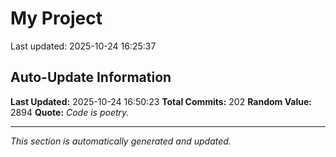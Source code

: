 # My Project


Last updated: 2025-10-24 16:25:37

















































































































































































































































































































































































































































































































































































































## Auto-Update Information

**Last Updated:** 2025-10-24 16:50:23
**Total Commits:** 202
**Random Value:** 2894
**Quote:** _Code is poetry._

---
_This section is automatically generated and updated._